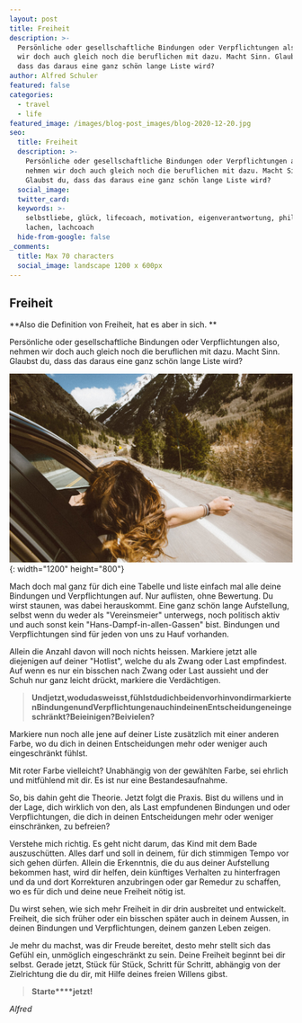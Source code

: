 ```yaml
---
layout: post
title: Freiheit
description: >-
  Persönliche oder gesellschaftliche Bindungen oder Verpflichtungen also, nehmen
  wir doch auch gleich noch die beruflichen mit dazu. Macht Sinn. Glaubst du,
  dass das daraus eine ganz schön lange Liste wird?
author: Alfred Schuler
featured: false
categories:
  - travel
  - life
featured_image: /images/blog-post_images/blog-2020-12-20.jpg
seo:
  title: Freiheit
  description: >-
    Persönliche oder gesellschaftliche Bindungen oder Verpflichtungen also,
    nehmen wir doch auch gleich noch die beruflichen mit dazu. Macht Sinn.
    Glaubst du, dass das daraus eine ganz schön lange Liste wird?
  social_image:
  twitter_card:
  keywords: >-
    selbstliebe, glück, lifecoach, motivation, eigenverantwortung, philosophie,
    lachen, lachcoach
  hide-from-google: false
_comments:
  title: Max 70 characters
  social_image: landscape 1200 x 600px
---
```

## Freiheit

**Also die Definition von Freiheit, hat es aber in sich. **

Persönliche oder gesellschaftliche Bindungen oder Verpflichtungen also, nehmen wir doch auch gleich noch die beruflichen mit dazu. Macht Sinn. Glaubst du, dass das daraus eine ganz schön lange Liste wird?

![](/images/blog-post_images/blog-2020-12-20.jpg){: width="1200" height="800"}

Mach doch mal ganz für dich eine Tabelle und liste einfach mal alle deine Bindungen und Verpflichtungen auf. Nur auflisten, ohne Bewertung. Du wirst staunen, was dabei herauskommt. Eine ganz schön lange Aufstellung, selbst wenn du weder als "Vereinsmeier" unterwegs, noch politisch aktiv und auch sonst kein "Hans-Dampf-in-allen-Gassen" bist. Bindungen und Verpflichtungen sind für jeden von uns zu Hauf vorhanden.

Allein die Anzahl davon will noch nichts heissen. Markiere jetzt alle diejenigen auf deiner "Hotlist", welche du als Zwang oder Last empfindest. Auf wenn es nur ein bisschen nach Zwang oder Last aussieht und der Schuh nur ganz leicht drückt, markiere die Verdächtigen.

> **Und****jetzt,****wo****du****das****weisst,****fühlst****du****dich****bei****den****vorhin****von****dir****markierten****Bindungen****und****Verpflichtungen****auch****in****deinen****Entscheidungen****eingeschränkt?****Bei****einigen?****Bei****vielen?**

Markiere nun noch alle jene auf deiner Liste zusätzlich mit einer anderen Farbe, wo du dich in deinen Entscheidungen mehr oder weniger auch eingeschränkt fühlst.

Mit roter Farbe vielleicht? Unabhängig von der gewählten Farbe, sei ehrlich und mitfühlend mit dir. Es ist nur eine Bestandesaufnahme.

So, bis dahin geht die Theorie. Jetzt folgt die Praxis. Bist du willens und in der Lage, dich wirklich von den, als Last empfundenen Bindungen und oder Verpflichtungen, die dich in deinen Entscheidungen mehr oder weniger einschränken, zu befreien?

Verstehe mich richtig. Es geht nicht darum, das Kind mit dem Bade auszuschütten. Alles darf und soll in deinem, für dich stimmigen Tempo vor sich gehen dürfen. Allein die Erkenntnis, die du aus deiner Aufstellung bekommen hast, wird dir helfen, dein künftiges Verhalten zu hinterfragen und da und dort Korrekturen anzubringen oder gar Remedur zu schaffen, wo es für dich und deine neue Freiheit nötig ist.

Du wirst sehen, wie sich mehr Freiheit in dir drin ausbreitet und entwickelt. Freiheit, die sich früher oder ein bisschen später auch in deinem Aussen, in deinen Bindungen und Verpflichtungen, deinem ganzen Leben zeigen.

Je mehr du machst, was dir Freude bereitet, desto mehr stellt sich das Gefühl ein, unmöglich eingeschränkt zu sein. Deine Freiheit beginnt bei dir selbst. Gerade jetzt, Stück für Stück, Schritt für Schritt, abhängig von der Zielrichtung die du dir, mit Hilfe deines freien Willens gibst.

> **Starte****jetzt\!**

*Alfred*
